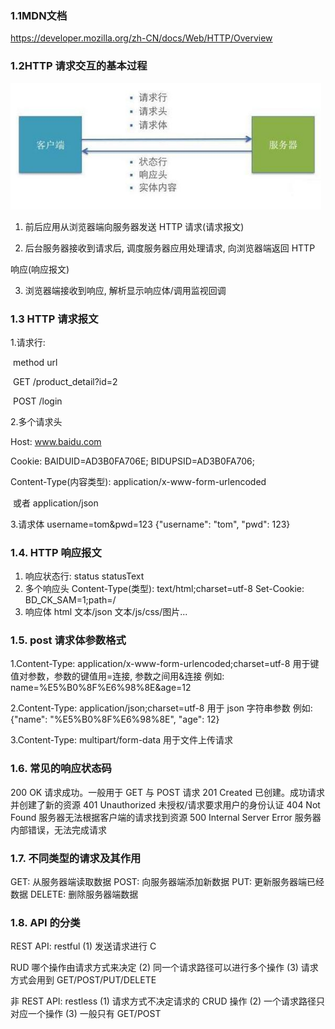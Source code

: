 ### 1.1MDN文档

https://developer.mozilla.org/zh-CN/docs/Web/HTTP/Overview



### 1.2**HTTP** **请求交互的基本过程**

![](picc/请求响应.jpg)

1. 前后应用从浏览器端向服务器发送 HTTP 请求(请求报文) 

2. 后台服务器接收到请求后, 调度服务器应用处理请求, 向浏览器端返回 HTTP 

响应(响应报文) 

3. 浏览器端接收到响应, 解析显示响应体/调用监视回调



### 1.3 **HTTP** **请求报文**

1.请求行:

​	method url 

​	GET /product_detail?id=2 

​	POST /login 



2.多个请求头

Host: www.baidu.com 

Cookie: BAIDUID=AD3B0FA706E; BIDUPSID=AD3B0FA706; 

Content-Type(内容类型): application/x\-www\-form\-urlencoded 

​												或者 application/json



3.请求体
	username=tom&pwd=123 
	{"username": "tom", "pwd": 123}



### **1.4. HTTP** **响应报文**

1. 响应状态行: status statusText 
2. 多个响应头
		    Content-Type(类型): text/html;charset=utf-8 
		Set-Cookie: BD_CK_SAM=1;path=/ 
3. 响应体 
		html 文本/json 文本/js/css/图片...



### **1.5.** **post** **请求体参数格式**

1.Content-Type: application/x-www-form-urlencoded;charset=utf-8 
		用于键值对参数，参数的键值用=连接, 参数之间用&连接 
		例如: name=%E5%B0%8F%E6%98%8E&age=12 



2.Content-Type: application/json;charset=utf-8 
		用于 json 字符串参数 
		例如: {"name": "%E5%B0%8F%E6%98%8E", "age": 12} 



3.Content-Type: multipart/form-data
		用于文件上传请求



### **1.6.** **常见的响应状态码**

200 		OK 		请求成功。一般用于 GET 与 POST 请求 
201 		Created 		已创建。成功请求并创建了新的资源 
401 		Unauthorized 		未授权/请求要求用户的身份认证 
404 		Not Found		 服务器无法根据客户端的请求找到资源 
500		 Internal Server Error 		服务器内部错误，无法完成请求





### **1.7.** **不同类型的请求及其作用**

GET: 从服务器端读取数据 
POST: 向服务器端添加新数据 
PUT: 更新服务器端已经数据 
DELETE: 删除服务器端数据



### **1.8. API** **的分类**

REST API: restful 
(1) 发送请求进行 C

RUD 哪个操作由请求方式来决定 
(2) 同一个请求路径可以进行多个操作 
(3) 请求方式会用到 GET/POST/PUT/DELETE



非 REST API: restless 
(1) 请求方式不决定请求的 CRUD 操作 
(2) 一个请求路径只对应一个操作 
(3) 一般只有 GET/POST

